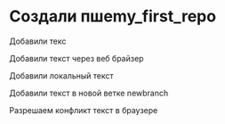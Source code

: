 ﻿# Создали пшеmy_first_repo

Добавили текс

Добавили текст через веб брайзер

Добавили локальный текст

Добавили текст в новой ветке newbranch

Разрешаем конфликт текст в браузере




